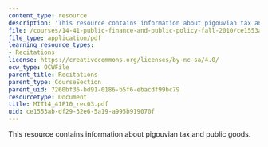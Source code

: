 ```yaml
---
content_type: resource
description: 'This resource contains information about pigouvian tax and public goods. '
file: /courses/14-41-public-finance-and-public-policy-fall-2010/ce1553abdf2932e65a19a995b919070f_MIT14_41F10_rec03.pdf
file_type: application/pdf
learning_resource_types:
- Recitations
license: https://creativecommons.org/licenses/by-nc-sa/4.0/
ocw_type: OCWFile
parent_title: Recitations
parent_type: CourseSection
parent_uid: 7260bf36-bd91-0186-b5f6-ebacdf99bc79
resourcetype: Document
title: MIT14_41F10_rec03.pdf
uid: ce1553ab-df29-32e6-5a19-a995b919070f
---
```

This resource contains information about pigouvian tax and public goods. 